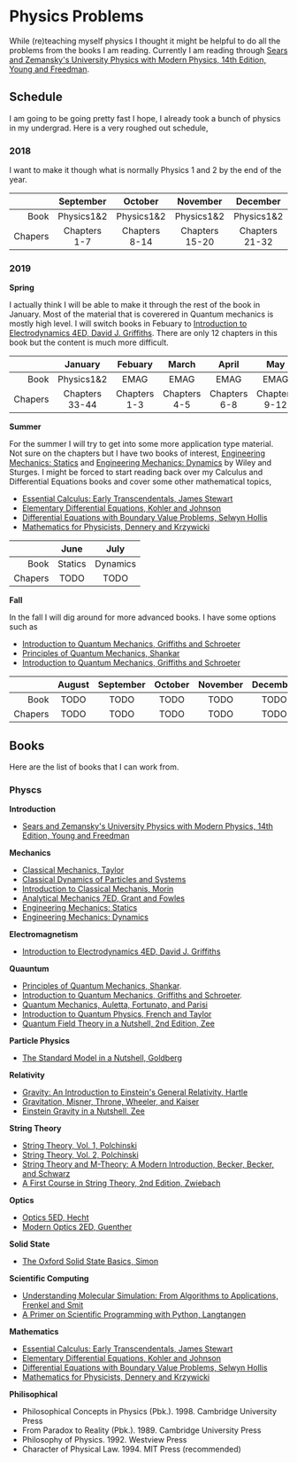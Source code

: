 
# Physics Problems

While (re)teaching myself physics I thought it might be helpful to do all the problems from the books I am reading.  Currently I am reading through [Sears and Zemansky's University Physics with Modern Physics, 14th Edition, Young and Freedman](https://www.amazon.com/University-Physics-Modern-14th/dp/0321973615).

## Schedule

I am going to be going pretty fast I hope, I already took a bunch of physics in my undergrad.  Here is a very roughed out schedule,

### 2018

I want to make it though what is normally Physics 1 and 2 by the end of the year.  

|        | September      | October        | November       | December       |
|-------:|:--------------:|:--------------:|:--------------:|:--------------:|
|Book    | Physics1&2     | Physics1&2     | Physics1&2     | Physics1&2     |
|Chapers | Chapters 1-7   | Chapters 8-14  | Chapters 15-20 | Chapters 21-32 |

### 2019

**Spring**

I actually think I will be able to make it through the rest of the book in January.  Most of the material that is coverered in Quantum mechanics is mostly high level.  I will switch books in Febuary to [Introduction to Electrodynamics 4ED, David J. Griffiths](https://www.amazon.com/Introduction-Electrodynamics-David-J-Griffiths/dp/1108420419).  There are only 12 chapters in this book but the content is much more difficult.

|        | January        | Febuary        | March          | April          | May            |
|-------:|:--------------:|:--------------:|:--------------:|:--------------:|:--------------:|
|Book    | Physics1&2     | EMAG           | EMAG           | EMAG           | EMAG           |
|Chapers | Chapters 33-44 | Chapters 1-3   | Chapters 4-5   | Chapters 6-8   | Chapters 9-12  |

**Summer**

For the summer I will try to get into some more application type material.  Not sure on the chapters but I have two books of interest,  [Engineering Mechanics: Statics](https://www.amazon.com/Engineering-Mechanics-William-F-Riley/dp/0471512419) and [Engineering Mechanics: Dynamics](https://www.amazon.com/Engineering-Mechanics-Dynamics-William-Riley/dp/0471053392) by Wiley and Sturges. I might be forced to start reading back over my Calculus and  Differential Equations books and cover some other mathematical topics,

* [Essential Calculus: Early Transcendentals, James Stewart](https://www.amazon.com/Single-Variable-Essential-Calculus-Transcendentals/dp/B010WFJOGS)
* [Elementary Differential Equations, Kohler and Johnson](https://www.amazon.com/Elementary-Differential-Equations-Boundary-Problems/dp/0321398505)
* [Differential Equations with Boundary Value Problems, Selwyn Hollis](https://www.amazon.com/Differential-Equations-Boundary-Problems-2002-01-15/dp/B01A65FXLO/)
* [Mathematics for Physicists, Dennery and Krzywicki](https://www.amazon.com/Mathematics-Physicists-Dover-Books-Physics/dp/0486691934)

|        | June           | July           |
|-------:|:--------------:|:--------------:|
|Book    | Statics        | Dynamics       |
|Chapers | TODO           | TODO           |

**Fall**

In the fall I will dig around for more advanced books.  I have some options such as 

* [Introduction to Quantum Mechanics, Griffiths and Schroeter](https://www.amazon.com/Introduction-Quantum-Mechanics-David-Griffiths/dp/1107189632)
* [Principles of Quantum Mechanics, Shankar](https://www.amazon.com/Principles-Quantum-Mechanics-R-Shankar/dp/1475705786/)
* [Introduction to Quantum Mechanics, Griffiths and Schroeter](https://www.amazon.com/Introduction-Quantum-Mechanics-David-Griffiths/dp/1107189632)

|        | August         | September      | October        | November       | December       |
|-------:|:--------------:|:--------------:|:--------------:|:--------------:|:--------------:|
|Book    | TODO           | TODO           | TODO           | TODO           | TODO           |
|Chapers | TODO           | TODO           | TODO           | TODO           | TODO           |




## Books

Here are the list of books that I can work from.

### Physcs


**Introduction**

* [Sears and Zemansky's University Physics with Modern Physics, 14th Edition, Young and Freedman](https://www.amazon.com/University-Physics-Modern-14th/dp/0321973615)

**Mechanics**

* [Classical Mechanics, Taylor](https://www.amazon.com/Classical-Mechanics-John-R-Taylor/dp/189138922X)
* [Classical Dynamics of Particles and Systems](https://www.amazon.com/Classical-Dynamics-Particles-Systems-Thornton/dp/0534408966)
* [Introduction to Classical Mechanis, Morin](https://www.amazon.com/Introduction-Classical-Mechanics-Problems-Solutions/dp/0521876222)
* [Analytical Mechanics 7ED, Grant and Fowles](https://www.amazon.com/Analytical-Mechanics-Grant-R-Fowles/dp/0534494927)
* [Engineering Mechanics: Statics](https://www.amazon.com/Engineering-Mechanics-William-F-Riley/dp/0471512419)
* [Engineering Mechanics: Dynamics](https://www.amazon.com/Engineering-Mechanics-Dynamics-William-Riley/dp/0471053392)

**Electromagnetism**

* [Introduction to Electrodynamics 4ED, David J. Griffiths](https://www.amazon.com/Introduction-Electrodynamics-David-J-Griffiths/dp/1108420419)

**Quauntum**

* [Principles of Quantum Mechanics, Shankar](https://www.amazon.com/Principles-Quantum-Mechanics-R-Shankar/dp/1475705786/).
* [Introduction to Quantum Mechanics, Griffiths and Schroeter](https://www.amazon.com/Introduction-Quantum-Mechanics-David-Griffiths/dp/1107189632).
* [Quantum Mechanics, Auletta, Fortunato, and Parisi](https://www.amazon.com/Quantum-Mechanics-Gennaro-Auletta/dp/0521869633)
* [Introduction to Quantum Physics, French and Taylor](https://www.amazon.com/Introduction-Quantum-Physics-M-I-T-Introductory/dp/0393091066)
* [Quantum Field Theory in a Nutshell, 2nd Edition, Zee](https://www.amazon.com/Quantum-Field-Theory-Nutshell-nutshell/dp/0691140340)

**Particle Physics**

* [The Standard Model in a Nutshell, Goldberg](https://www.amazon.com/Standard-Model-Nutshell-Dave-Goldberg/dp/0691167591)

**Relativity**

* [Gravity: An Introduction to Einstein's General Relativity, Hartle](https://www.amazon.com/Gravity-Introduction-Einsteins-General-Relativity/dp/0805386629)
* [Gravitation, Misner, Throne, Wheeler, and Kaiser](https://www.amazon.com/Gravitation-Charles-W-Misner/dp/06911777910)
* [Einstein Gravity in a Nutshell, Zee](https://www.amazon.com/Einstein-Gravity-Nutshell-Zee/dp/069114558X)

**String Theory**

* [String Theory, Vol. 1, Polchinski](https://www.amazon.com/String-Cambridge-Monographs-Mathematical-Physics/dp/0521672279)
* [String Theory, Vol. 2, Polchinski](https://www.amazon.com/String-Cambridge-Monographs-Mathematical-Physics/dp/0521672287)
* [String Theory and M-Theory: A Modern Introduction, Becker, Becker, and Schwarz](https://www.amazon.com/String-Theory-M-Theory-Modern-Introduction/dp/0521860695)
* [A First Course in String Theory, 2nd Edition, Zwiebach](https://www.amazon.com/First-Course-String-Theory-2nd/dp/0521880327)

**Optics**

* [Optics 5ED, Hecht](https://www.amazon.com/Optics-5th-Eugene-Hecht/dp/0133977226)
* [Modern Optics 2ED, Guenther](https://www.amazon.com/Modern-Optics-B-D-Guenther/dp/0198738773)

**Solid State**

* [The Oxford Solid State Basics, Simon](https://www.amazon.com/Oxford-Solid-State-Basics/dp/01996807790)

**Scientific Computing**

* [Understanding Molecular Simulation: From Algorithms to Applications, Frenkel and Smit](https://www.amazon.com/Understanding-Molecular-Simulation-Applications-Computational/dp/0122673514)
* [A Primer on Scientific Programming with Python, Langtangen](https://www.amazon.com/Scientific-Programming-Computational-Science-Engineering/dp/3662498863)

**Mathematics**

* [Essential Calculus: Early Transcendentals, James Stewart](https://www.amazon.com/Single-Variable-Essential-Calculus-Transcendentals/dp/B010WFJOGS)
* [Elementary Differential Equations, Kohler and Johnson](https://www.amazon.com/Elementary-Differential-Equations-Boundary-Problems/dp/0321398505)
* [Differential Equations with Boundary Value Problems, Selwyn Hollis](https://www.amazon.com/Differential-Equations-Boundary-Problems-2002-01-15/dp/B01A65FXLO/)
* [Mathematics for Physicists, Dennery and Krzywicki](https://www.amazon.com/Mathematics-Physicists-Dover-Books-Physics/dp/0486691934)

**Philisophical**

* Philosophical Concepts in Physics (Pbk.). 1998. Cambridge University Press
* From Paradox to Reality (Pbk.). 1989. Cambridge University Press
* Philosophy of Physics. 1992. Westview Press
* Character of Physical Law. 1994. MIT Press (recommended)